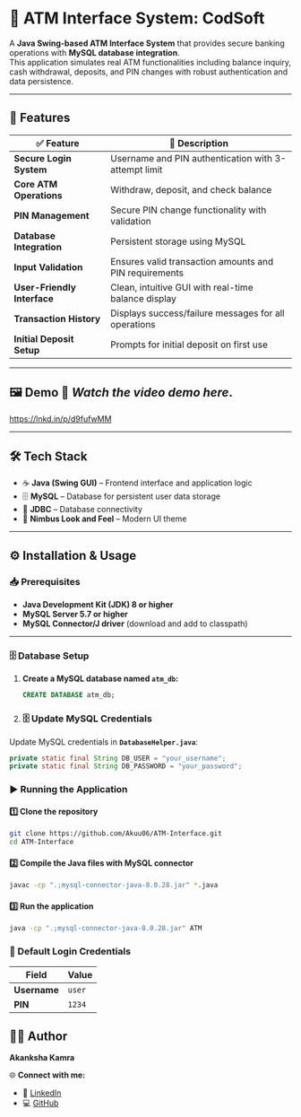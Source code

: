 # 🏧 ATM Interface System: CodSoft

A **Java Swing-based ATM Interface System** that provides secure banking operations with **MySQL database integration**.  
This application simulates real ATM functionalities including balance inquiry, cash withdrawal, deposits, and PIN changes with robust authentication and data persistence.  

---

## 🚀 Features  

| ✅ Feature               | 📄 Description |
|------------------------|---------------|
| **Secure Login System** | Username and PIN authentication with 3-attempt limit |
| **Core ATM Operations** | Withdraw, deposit, and check balance |
| **PIN Management** | Secure PIN change functionality with validation |
| **Database Integration** | Persistent storage using MySQL |
| **Input Validation** | Ensures valid transaction amounts and PIN requirements |
| **User-Friendly Interface** | Clean, intuitive GUI with real-time balance display |
| **Transaction History** | Displays success/failure messages for all operations |
| **Initial Deposit Setup** | Prompts for initial deposit on first use |

---

## 🖼️ Demo 🎥 *Watch the video demo here*.

https://lnkd.in/p/d9fufwMM

---

## 🛠️ Tech Stack  

- ☕ **Java (Swing GUI)** – Frontend interface and application logic  
- 🗄️ **MySQL** – Database for persistent user data storage  
- 🔌 **JDBC** – Database connectivity  
- 🎨 **Nimbus Look and Feel** – Modern UI theme  

---

## ⚙️ Installation & Usage  

### 📥 Prerequisites  

- **Java Development Kit (JDK) 8 or higher**  
- **MySQL Server 5.7 or higher**  
- **MySQL Connector/J driver** (download and add to classpath)  

---

### 🗄️ Database Setup  

1. **Create a MySQL database named `atm_db`:**  
   ```sql
   CREATE DATABASE atm_db;

2. ### 🗄️ Update MySQL Credentials  

Update MySQL credentials in **`DatabaseHelper.java`**:  

```java
private static final String DB_USER = "your_username";
private static final String DB_PASSWORD = "your_password";

```
### ▶️ Running the Application  

#### 1️⃣ Clone the repository  
```bash
git clone https://github.com/Akuu06/ATM-Interface.git
cd ATM-Interface

```
#### 2️⃣ Compile the Java files with MySQL connector  
```bash
javac -cp ".;mysql-connector-java-8.0.28.jar" *.java

```
#### 3️⃣ Run the application  
```bash
java -cp ".;mysql-connector-java-8.0.28.jar" ATM

```
### 🔑 Default Login Credentials  

| Field       | Value   |
|------------|--------|
| **Username** | `user` |
| **PIN**      | `1234` |

## 👨‍💻 Author  
**Akanksha Kamra**  

🌐 **Connect with me:**  
- 🔗 [LinkedIn](https://www.linkedin.com/in/akanksha-kamra)  
- 💻 [GitHub](https://github.com/Akuu06)  


